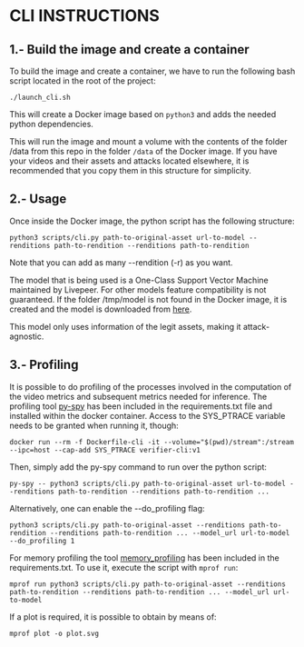 # CLI INSTRUCTIONS

## 1.- Build the image and create a container

To build the image and create a container, we have to run the following bash script located in the root of the project:

```
./launch_cli.sh
```

This will create a Docker image based on `python3` and adds the needed python dependencies.

This will run the image and mount a volume with the contents of the folder /data from this repo in the folder
`/data` of the Docker image. 
If you have your videos and their assets and attacks located elsewhere, it is recommended that you copy them in this structure for simplicity.

## 2.- Usage

Once inside the Docker image, the python script has the following structure:

```
python3 scripts/cli.py path-to-original-asset url-to-model --renditions path-to-rendition --renditions path-to-rendition
```
Note that you can add as many --rendition (-r) as you want.

The model that is being used is a One-Class Support Vector Machine maintained by Livepeer. For other models feature compatibility is not guaranteed.
If the folder /tmp/model is not found in the Docker image, it is created and the model is downloaded from [here](https://storage.googleapis.com/verification-models/verification.tar.gz).

This model only uses information of the legit assets, making it attack-agnostic.

## 3.- Profiling

It is possible to do profiling of the processes involved in the computation of the video metrics and subsequent metrics needed for inference.
The profiling tool [py-spy](https://github.com/benfred/py-spy) has been included in the requirements.txt file and installed within the docker container. Access to the SYS_PTRACE variable needs to be granted when running it, though:

```
docker run --rm -f Dockerfile-cli -it --volume="$(pwd)/stream":/stream --ipc=host --cap-add SYS_PTRACE verifier-cli:v1
```

Then, simply add the py-spy command to run over the python script:

```
py-spy -- python3 scripts/cli.py path-to-original-asset url-to-model --renditions path-to-rendition --renditions path-to-rendition ...
```

Alternatively, one can enable the --do_profiling flag:

```
python3 scripts/cli.py path-to-original-asset --renditions path-to-rendition --renditions path-to-rendition ... --model_url url-to-model --do_profiling 1
```

For memory profiling the tool [memory_profiling](https://pypi.org/project/memory-profiler/) has been included in the requirements.txt. To use it, execute the script with ``` mprof run ```:

```
mprof run python3 scripts/cli.py path-to-original-asset --renditions path-to-rendition --renditions path-to-rendition ... --model_url url-to-model
```

If a plot is required, it is possible to obtain by means of:

```
mprof plot -o plot.svg
```
